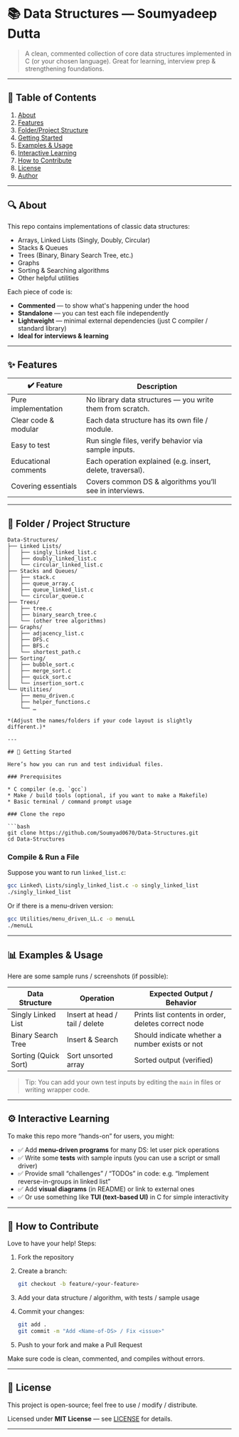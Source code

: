 # 📚 Data Structures — Soumyadeep Dutta

> A clean, commented collection of core data structures implemented in C (or your chosen language). Great for learning, interview prep & strengthening foundations.

---

## 🚀 Table of Contents

1. [About](#about)  
2. [Features](#features)  
3. [Folder/Project Structure](#folderproject-structure)  
4. [Getting Started](#getting-started)  
5. [Examples & Usage](#examples--usage)  
6. [Interactive Learning](#interactive-learning)  
7. [How to Contribute](#how-to-contribute)  
8. [License](#license)  
9. [Author](#author)

---

## 🔍 About

This repo contains implementations of classic data structures:

- Arrays, Linked Lists (Singly, Doubly, Circular)  
- Stacks & Queues  
- Trees (Binary, Binary Search Tree, etc.)  
- Graphs  
- Sorting & Searching algorithms  
- Other helpful utilities

Each piece of code is:

- **Commented** — to show what's happening under the hood  
- **Standalone** — you can test each file independently  
- **Lightweight** — minimal external dependencies (just C compiler / standard library)  
- **Ideal for interviews & learning**  

---

## ✨ Features

| ✔️ Feature | Description |
|------------|-------------|
| Pure implementation | No library data structures — you write them from scratch. |
| Clear code & modular | Each data structure has its own file / module. |
| Easy to test | Run single files, verify behavior via sample inputs. |
| Educational comments | Each operation explained (e.g. insert, delete, traversal). |
| Covering essentials | Covers common DS & algorithms you’ll see in interviews. |

---

## 📁 Folder / Project Structure

```text
Data-Structures/
├── Linked Lists/
│   ├── singly_linked_list.c
│   ├── doubly_linked_list.c
│   └── circular_linked_list.c
├── Stacks and Queues/
│   ├── stack.c
│   ├── queue_array.c
│   ├── queue_linked_list.c
│   └── circular_queue.c
├── Trees/
│   ├── tree.c
│   ├── binary_search_tree.c
│   └── (other tree algorithms)
├── Graphs/
│   ├── adjacency_list.c
│   ├── DFS.c
│   ├── BFS.c
│   └── shortest_path.c
├── Sorting/
│   ├── bubble_sort.c
│   ├── merge_sort.c
│   ├── quick_sort.c
│   └── insertion_sort.c
└── Utilities/
    ├── menu_driven.c
    ├── helper_functions.c
    └── …

*(Adjust the names/folders if your code layout is slightly different.)*

---

## 🧰 Getting Started

Here’s how you can run and test individual files.

### Prerequisites

* C compiler (e.g. `gcc`)
* Make / build tools (optional, if you want to make a Makefile)
* Basic terminal / command prompt usage

### Clone the repo

```bash
git clone https://github.com/Soumyad0670/Data-Structures.git
cd Data-Structures
```

### Compile & Run a File

Suppose you want to run `linked_list.c`:

```bash
gcc Linked\ Lists/singly_linked_list.c -o singly_linked_list
./singly_linked_list
```

Or if there is a menu-driven version:

```bash
gcc Utilities/menu_driven_LL.c -o menuLL
./menuLL
```

---

## 📊 Examples & Usage

Here are some sample runs / screenshots (if possible):

| Data Structure       | Operation                      | Expected Output / Behavior                          |
| -------------------- | ------------------------------ | --------------------------------------------------- |
| Singly Linked List   | Insert at head / tail / delete | Prints list contents in order, deletes correct node |
| Binary Search Tree   | Insert & Search                | Should indicate whether a number exists or not      |
| Sorting (Quick Sort) | Sort unsorted array            | Sorted output (verified)                            |

> Tip: You can add your own test inputs by editing the `main` in files or writing wrapper code.

---

## ⚙️ Interactive Learning

To make this repo more “hands-on” for users, you might:

* ✅ Add **menu-driven programs** for many DS: let user pick operations
* ✅ Write some **tests** with sample inputs (you can use a script or small driver)
* ✅ Provide small “challenges” / “TODOs” in code: e.g. “Implement reverse-in-groups in linked list”
* ✅ Add **visual diagrams** (in README) or link to external ones
* ✅ Or use something like **TUI (text-based UI)** in C for simple interactivity

---

## 🤝 How to Contribute

Love to have your help! Steps:

1. Fork the repository
2. Create a branch:

   ```bash
   git checkout -b feature/<your-feature>
   ```
3. Add your data structure / algorithm, with tests / sample usage
4. Commit your changes:

   ```bash
   git add .
   git commit -m "Add <Name-of-DS> / Fix <issue>"
   ```
5. Push to your fork and make a Pull Request

Make sure code is clean, commented, and compiles without errors.

---

## 📝 License

This project is open-source; feel free to use / modify / distribute.

Licensed under **MIT License** — see [LICENSE](LICENSE) for details.

---
